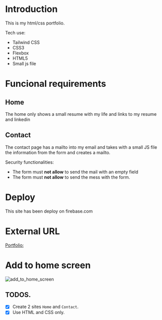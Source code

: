 # Introduction

This is my html/css portfolio.

Tech use:
 * Tailwind CSS
 * CSS3
 * Flexbox
 * HTML5
 * Small js file


# Funcional requirements

## Home
The home only shows a small resume with my life and links to my resume and linkedin

## Contact
The contact page has a mailto into my email and takes with a small JS file the information from the form and creates a mailto.

Security functionalities:
* The form must **not allow** to send the mail with an empty field
* The form must **not allow** to send the mess with the form.


# Deploy
This site has been deploy on firebase.com

# External URL
[Portfolio](https://portfolio-geekshubs.web.app/);

# Add to home screen
![add_to_home_screen](./doc/add_to_home_screen.gif)

TODOS.
---

 - [X] Create 2 sites `Home` and `Contact`.
 - [X] Use HTML and CSS only.
